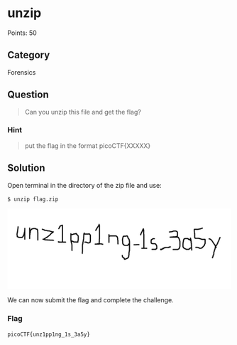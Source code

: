 # unzip
Points: 50

## Category
Forensics

## Question
>Can you unzip this file and get the flag?

### Hint
>put the flag in the format picoCTF{XXXXX}

## Solution 
Open terminal in the directory of the zip file and use:
```
$ unzip flag.zip 
```
![unzipped file](files/flag.png)

We can now submit the flag and complete the challenge.

### Flag
`picoCTF{unz1pp1ng_1s_3a5y}`
